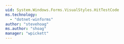 ```yaml
---
uid: System.Windows.Forms.VisualStyles.HitTestCode
ms.technology: 
  - "dotnet-winforms"
author: "stevehoag"
ms.author: "shoag"
manager: "wpickett"
---
```

